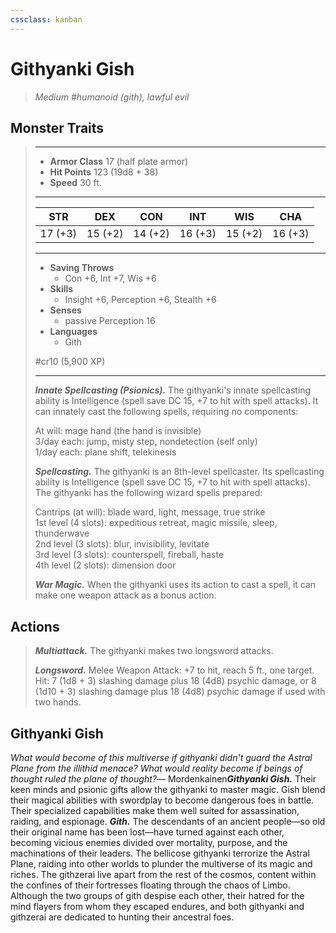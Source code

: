 ```yaml
---
cssclass: kanban
---
```


# Githyanki Gish
>*Medium #humanoid (gith), lawful evil*
## Monster Traits
>___
>- **Armor Class** 17 (half plate armor)
>- **Hit Points** 123 (19d8 + 38)
>- **Speed** 30 ft.
>___
>|STR|DEX|CON|INT|WIS|CHA|
>|:---:|:---:|:---:|:---:|:---:|:---:|
>|17 (+3)|15 (+2)|14 (+2)|16 (+3)|15 (+2)|16 (+3)|
>___
>- **Saving Throws**
>	 - Con +6, Int +7, Wis +6
>- **Skills**
>	 - Insight +6, Perception +6, Stealth +6
>- **Senses**
>	 - passive Perception 16
>- **Languages**
>	 - Gith
>
> #cr10 (5,900 XP)
>___
>***Innate Spellcasting (Psionics).*** The githyanki's innate spellcasting ability is Intelligence (spell save DC 15, +7 to hit with spell attacks). It can innately cast the following spells, requiring no components:  
>
>At will: mage hand (the hand is invisible)  
>3/day each: jump, misty step, nondetection (self only)  
>1/day each: plane shift, telekinesis  
>
>
>***Spellcasting.*** The githyanki is an 8th-level spellcaster. Its spellcasting ability is Intelligence (spell save DC 15, +7 to hit with spell attacks). The githyanki has the following wizard spells prepared:  
>
>Cantrips (at will): blade ward, light, message, true strike  
>1st level (4 slots): expeditious retreat, magic missile, sleep, thunderwave  
>2nd level (3 slots): blur, invisibility, levitate  
>3rd level (3 slots): counterspell, fireball, haste  
>4th level (2 slots): dimension door  
>
>
>***War Magic.*** When the githyanki uses its action to cast a spell, it can make one weapon attack as a bonus action.  
>
## Actions
>***Multiattack.*** The githyanki makes two longsword attacks.  
>
>***Longsword.*** Melee Weapon Attack: +7 to hit, reach 5 ft., one target. Hit: 7 (1d8 + 3) slashing damage plus 18 (4d8) psychic damage, or 8 (1d10 + 3) slashing damage plus 18 (4d8) psychic damage if used with two hands.
## Githyanki Gish
*What would become of this multiverse if githyanki didn't guard the Astral Plane from the illithid menace? What would reality become if beings of thought ruled the plane of thought?*— Mordenkainen***Githyanki Gish.*** Their keen minds and psionic gifts allow the githyanki to master magic. Gish blend their magical abilities with swordplay to become dangerous foes in battle. Their specialized capabilities make them well suited for assassination, raiding, and espionage.
***Gith.*** The descendants of an ancient people—so old their original name has been lost—have turned against each other, becoming vicious enemies divided over mortality, purpose, and the machinations of their leaders. The bellicose githyanki terrorize the Astral Plane, raiding into other worlds to plunder the multiverse of its magic and riches. The githzerai live apart from the rest of the cosmos, content within the confines of their fortresses floating through the chaos of Limbo. Although the two groups of gith despise each other, their hatred for the mind flayers from whom they escaped endures, and both githyanki and githzerai are dedicated to hunting their ancestral foes.